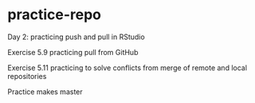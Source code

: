 # practice-repo

Day 2: practicing push and pull in RStudio  

Exercise 5.9 practicing pull from GitHub

Exercise 5.11 practicing to solve conflicts from merge of remote and local repositories 

Practice makes master 
